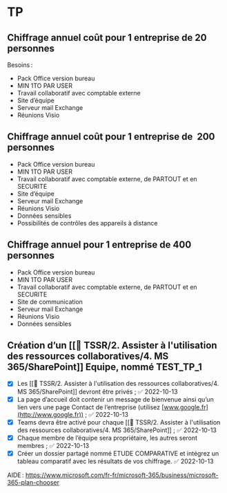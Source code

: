# TP 

## Chiffrage annuel coût pour 1 entreprise de 20 personnes
Besoins : 
-   Pack Office version bureau 
-   MIN 1TO PAR USER     
-   Travail collaboratif avec comptable externe 
-   Site d’équipe   
-   Serveur mail Exchange 
-   Réunions Visio 

## Chiffrage annuel coût pour 1 entreprise de  200 personnes

-   Pack Office version bureau 
-   MIN 1TO PAR USER 
-   Travail collaboratif avec comptable externe, de PARTOUT et en SECURITE
-   Site d’équipe 
-   Serveur mail Exchange 
-   Réunions Visio 
-   Données sensibles 
-   Possibilités de contrôles des appareils à distance 

## Chiffrage annuel pour 1 entreprise de 400 personnes 

-   Pack Office version bureau 
-   MIN 1TO PAR USER 
-   Travail collaboratif avec comptable externe, de PARTOUT et en SECURITE 
-   Site de communication 
-   Serveur mail Exchange 
-   Réunions Visio 
-   Données sensibles 
    
## Création d’un [[🖖 TSSR/2. Assister à l'utilisation des ressources collaboratives/4. MS 365/SharePoint]] Equipe, nommé TEST_TP_1

- [x] Les [[🖖 TSSR/2. Assister à l'utilisation des ressources collaboratives/4. MS 365/SharePoint]] devront être privés ; ✅ 2022-10-13
- [x] La page d’accueil doit contenir un message de bienvenue ainsi qu’un lien vers une page Contact de l’entreprise (utilisez [www.google.fr](http://www.google.fr)) ; ✅ 2022-10-13
- [x] Teams devra être activé pour chaque [[🖖 TSSR/2. Assister à l'utilisation des ressources collaboratives/4. MS 365/SharePoint]] ; ✅ 2022-10-13
- [x] Chaque membre de l’équipe sera propriétaire, les autres seront membres ; ✅ 2022-10-13
- [x] Créer un dossier partagé nommé ETUDE COMPARATIVE et intégrez un tableau comparatif avec les résultats de vos chiffrage. ✅ 2022-10-13

AIDE : https://www.microsoft.com/fr-fr/microsoft-365/business/microsoft-365-plan-chooser
